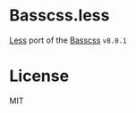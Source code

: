 # Basscss.less

[Less](http://lesscss.org) port of the [Basscss](http://www.basscss.com/) `v8.0.1`

# License

MIT
